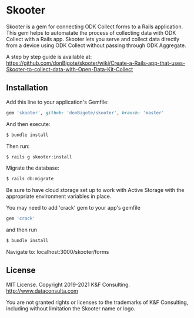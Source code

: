 # Skooter
Skooter is a gem for connecting ODK Collect forms to a Rails application. This gem helps to automatate the process of collecting data with ODK Collect with a Rails app. Skooter lets you serve and collect data directly from a device using ODK Collect without passing through ODK Aggregate.

A step by step guide is available at:
https://github.com/donBigote/skooter/wiki/Create-a-Rails-app-that-uses-Skooter-to-collect-data-with-Open-Data-Kit-Collect

## Installation
Add this line to your application's Gemfile:

```ruby
gem 'skooter', github: 'donBigote/skooter', branch: 'master'
```

And then execute:
```bash
$ bundle install
```

Then run:
```bash
$ rails g skooter:install
```

Migrate the database:
```bash
$ rails db:migrate
```

Be sure to have cloud storage set up to work with Active Storage with the appropriate environment variables in place.


You may need to add 'crack' gem to your app's gemfile 
```bash
gem 'crack'
```
and then run
```bash
$ bundle install
```

Navigate to: 
localhost:3000/skooter/forms


## License

MIT License. Copyright 2019-2021 K&F Consulting. http://www.dataconsulta.com

You are not granted rights or licenses to the trademarks of K&F Consulting, including without limitation the Skooter name or logo.
